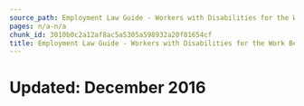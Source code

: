 ```yaml
---
source_path: Employment Law Guide - Workers with Disabilities for the Work Being Performed.md
pages: n/a-n/a
chunk_id: 3010b0c2a12af8ac5a5305a598932a20f81654cf
title: Employment Law Guide - Workers with Disabilities for the Work Being Performed
---
```

# Updated: December 2016

